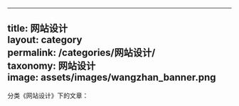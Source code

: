 
---
title: 网站设计  
layout: category  
permalink: /categories/网站设计/  
taxonomy: 网站设计  
image: assets/images/wangzhan_banner.png  
---

分类《网站设计》下的文章：